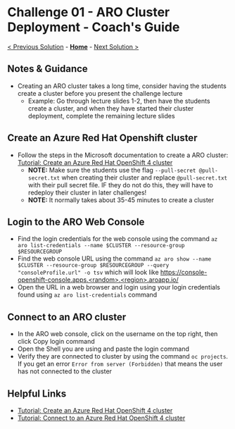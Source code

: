 # Challenge 01 - ARO Cluster Deployment - Coach's Guide 

[< Previous Solution](./Solution-00.md) - **[Home](./README.md)** - [Next Solution >](./Solution-02.md)

## Notes & Guidance

- Creating an ARO cluster takes a long time, consider having the students create a cluster before you present the challenge lecture
  - Example: Go through lecture slides 1-2, then have the students create a cluster, and when they have started their cluster deployment, complete the remaining lecture slides

## Create an Azure Red Hat Openshift cluster

- Follow the steps in the Microsoft documentation to create a ARO cluster: [Tutorial: Create an Azure Red Hat OpenShift 4 cluster](https://docs.microsoft.com/en-us/azure/openshift/tutorial-create-cluster)
  - **NOTE:** Make sure the students use the flag `--pull-secret @pull-secret.txt` when creating their cluster and replace `@pull-secret.txt` with their pull secret file. IF they do not do this, they will have to redeploy their cluster in later challenges!
  - **NOTE:** It normally takes about 35-45 minutes to create a cluster

## Login to the ARO Web Console

- Find the login credentials for the web console using the command `az aro list-credentials --name $CLUSTER --resource-group $RESOURCEGROUP`
- Find the web console URL using the command `az aro show --name $CLUSTER --resource-group $RESOURCEGROUP --query "consoleProfile.url" -o tsv` which will look like https://console-openshift-console.apps.<random>.<region>.aroapp.io/
- Open the URL in a web browser and login using your login credentials found using `az aro list-credentials` command

## Connect to an ARO cluster

- In the ARO web console, click on the username on the top right, then click Copy login command
- Open the Shell you are using and paste the login command
- Verify they are connected to cluster by using the command `oc projects`. If you get an error `Error from server (Forbidden)` that means the user has not connected to the cluster

## Helpful Links

- [Tutorial: Create an Azure Red Hat OpenShift 4 cluster](https://docs.microsoft.com/en-us/azure/openshift/tutorial-create-cluster)
- [Tutorial: Connect to an Azure Red Hat OpenShift 4 cluster](https://docs.microsoft.com/en-us/azure/openshift/tutorial-connect-cluster)